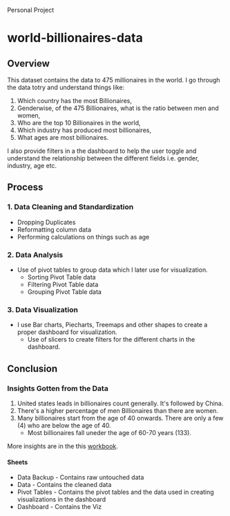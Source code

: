 Personal Project
# world-billionaires-data
## Overview
This dataset contains the data to 475 millionaires in the world. I go through the data totry and understand things like:
1. Which country has the most Billionaires,
2. Genderwise, of the 475 Billionaires, what is the ratio between men and women,
3. Who are the top 10 Billionaires in the world,
4. Which industry has produced most billionaires,
5. What ages are most billionaires.

I also provide filters in a the dashboard to help the user toggle and understand the relationship between the different fields i.e. gender, industry, age etc.

## Process
### 1. Data Cleaning and Standardization
- Dropping Duplicates
- Reformatting column data
- Performing calculations on things such as age

### 2. Data Analysis
- Use of pivot tables to group data which I later use for visualization.
  - Sorting Pivot Table data
  - Filtering Pivot Table data
  - Grouping Pivot Table data
 
### 3. Data Visualization
- I use Bar charts, Piecharts, Treemaps and other shapes to create a proper dashboard for visualization.
  - Use of slicers to create filters for the different charts in the dashboard.
 
## Conclusion
### Insights Gotten from the Data
1. United states leads in billionaires count generally. It's followed by China.
2. There's a higher percentage of men Billionaires than there are women.
3. Many billionaires start from the age of 40 onwards. There are only a few (4) who are below the age of 40.
   - Most billionaires fall uneder the age of 60-70 years (133).
  
More insights are in the this [workbook](https://github.com/evansmwangik/world-billionaires-data/blob/main/Billionaires%20Statistics%20Dataset.xlsx).

#### Sheets
- Data Backup - Contains raw untouched data
- Data - Contains the cleaned data
- Pivot Tables - Contains the pivot tables and the data used in creating visualizations in the dashboard
- Dashboard - Contains the Viz
